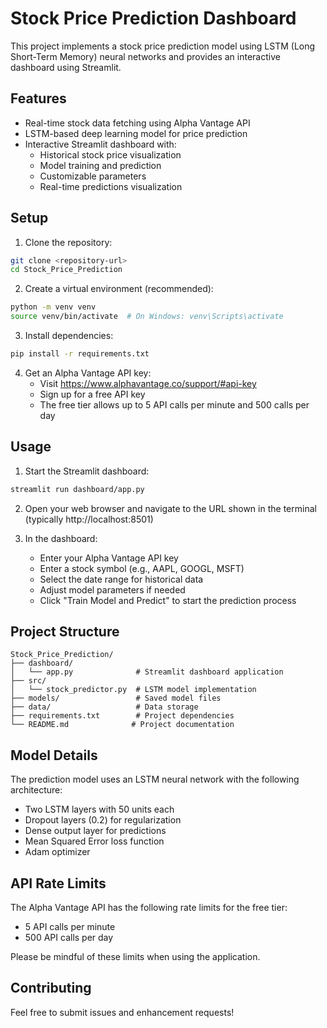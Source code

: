 # Stock Price Prediction Dashboard

This project implements a stock price prediction model using LSTM (Long Short-Term Memory) neural networks and provides an interactive dashboard using Streamlit.

## Features

- Real-time stock data fetching using Alpha Vantage API
- LSTM-based deep learning model for price prediction
- Interactive Streamlit dashboard with:
  - Historical stock price visualization
  - Model training and prediction
  - Customizable parameters
  - Real-time predictions visualization

## Setup

1. Clone the repository:
```bash
git clone <repository-url>
cd Stock_Price_Prediction
```

2. Create a virtual environment (recommended):
```bash
python -m venv venv
source venv/bin/activate  # On Windows: venv\Scripts\activate
```

3. Install dependencies:
```bash
pip install -r requirements.txt
```

4. Get an Alpha Vantage API key:
   - Visit https://www.alphavantage.co/support/#api-key
   - Sign up for a free API key
   - The free tier allows up to 5 API calls per minute and 500 calls per day

## Usage

1. Start the Streamlit dashboard:
```bash
streamlit run dashboard/app.py
```

2. Open your web browser and navigate to the URL shown in the terminal (typically http://localhost:8501)

3. In the dashboard:
   - Enter your Alpha Vantage API key
   - Enter a stock symbol (e.g., AAPL, GOOGL, MSFT)
   - Select the date range for historical data
   - Adjust model parameters if needed
   - Click "Train Model and Predict" to start the prediction process

## Project Structure

```
Stock_Price_Prediction/
├── dashboard/
│   └── app.py              # Streamlit dashboard application
├── src/
│   └── stock_predictor.py  # LSTM model implementation
├── models/                 # Saved model files
├── data/                   # Data storage
├── requirements.txt        # Project dependencies
└── README.md              # Project documentation
```

## Model Details

The prediction model uses an LSTM neural network with the following architecture:
- Two LSTM layers with 50 units each
- Dropout layers (0.2) for regularization
- Dense output layer for predictions
- Mean Squared Error loss function
- Adam optimizer

## API Rate Limits

The Alpha Vantage API has the following rate limits for the free tier:
- 5 API calls per minute
- 500 API calls per day

Please be mindful of these limits when using the application.

## Contributing

Feel free to submit issues and enhancement requests!
